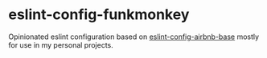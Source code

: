 # eslint-config-funkmonkey

Opinionated eslint configuration based on [eslint-config-airbnb-base](https://www.npmjs.com/package/eslint-config-airbnb-base)
mostly for use in my personal projects.
